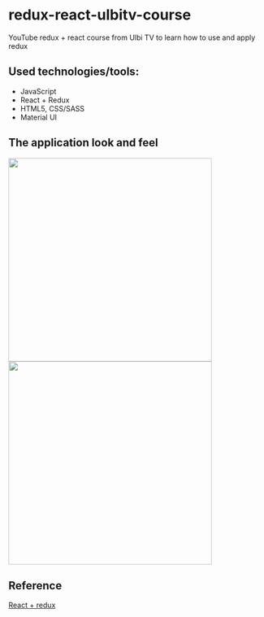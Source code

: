 # redux-react-ulbitv-course
YouTube redux + react course from Ulbi TV to learn how to use and apply redux
## Used technologies/tools:
- JavaScript
- React + Redux
- HTML5, CSS/SASS
- Material UI
## The application look and feel 
<img src="https://user-images.githubusercontent.com/56063335/176942560-776fac86-878c-48f4-b7b9-0f61ff761dd0.jpg" width="400"> <img src="https://user-images.githubusercontent.com/56063335/176942786-68236603-1f93-4eec-adaa-0ee0bee8a454.jpg" width="400">
## Reference
[React + redux](https://www.youtube.com/watch?v=5Qtqzeh5FeM&list=PL6DxKON1uLOHsBCJ_vVuvRsW84VnqmPp6)
